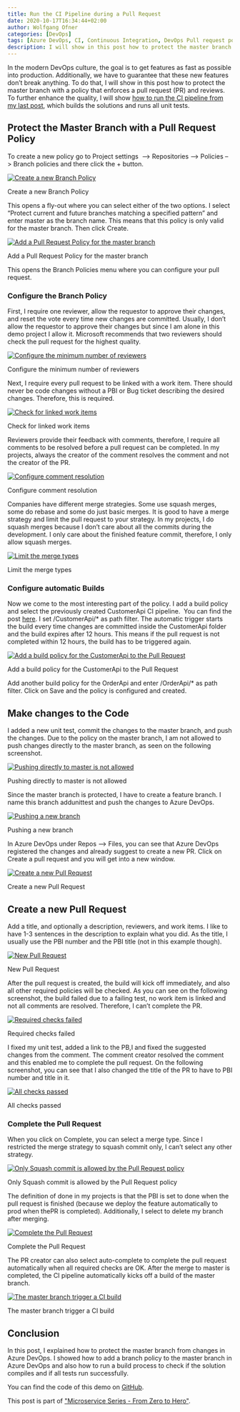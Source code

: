 ```yaml
---
title: Run the CI Pipeline during a Pull Request
date: 2020-10-17T16:34:44+02:00
author: Wolfgang Ofner
categories: [DevOps]
tags: [Azure DevOps, CI, Continuous Integration, DevOps Pull request policy]
description: I will show in this post how to protect the master branch with a policy that enforces a pull request, reviews and run a CI pipeline.
---
```

In the modern DevOps culture, the goal is to get features as fast as possible into production. Additionally, we have to guarantee that these new features don&#8217;t break anything. To do that, I will show in this post how to protect the master branch with a policy that enforces a pull request (PR) and reviews. To further enhance the quality, I will show <a href="/run-the-ci-pipeline-during-pull-request" target="_blank" rel="noopener noreferrer">how to run the CI pipeline from my last post</a>, which builds the solutions and runs all unit tests.

## Protect the Master Branch with a Pull Request Policy

To create a new policy go to Project settings  &#8211;> Repositories &#8211;> Policies &#8211;> Branch policies and there click the + button.

<div class="col-12 col-sm-10 aligncenter">
  <a href="/assets/img/posts/2020/08/Create-a-new-Branch-Policy.jpg"><img loading="lazy" src="/assets/img/posts/2020/08/Create-a-new-Branch-Policy.jpg" alt="Create a new Branch Policy" /></a>
  
  <p>
    Create a new Branch Policy
  </p>
</div>

This opens a fly-out where you can select either of the two options. I select &#8220;Protect current and future branches matching a specified pattern&#8221; and enter master as the branch name. This means that this policy is only valid for the master branch. Then click Create.

<div class="col-12 col-sm-10 aligncenter">
  <a href="/assets/img/posts/2020/08/Add-a-Pull-Request-Policy-for-the-master-branch.jpg"><img loading="lazy" src="/assets/img/posts/2020/08/Add-a-Pull-Request-Policy-for-the-master-branch.jpg" alt="Add a Pull Request Policy for the master branch" /></a>
  
  <p>
    Add a Pull Request Policy for the master branch
  </p>
</div>

This opens the Branch Policies menu where you can configure your pull request.

### Configure the Branch Policy

First, I require one reviewer, allow the requestor to approve their changes, and reset the vote every time new changes are committed. Usually, I don&#8217;t allow the requestor to approve their changes but since I am alone in this demo project I allow it. Microsoft recommends that two reviewers should check the pull request for the highest quality.

<div class="col-12 col-sm-10 aligncenter">
  <a href="/assets/img/posts/2020/08/Configure-the-minimum-number-of-reviewers.jpg"><img loading="lazy" src="/assets/img/posts/2020/08/Configure-the-minimum-number-of-reviewers.jpg" alt="Configure the minimum number of reviewers" /></a>
  
  <p>
    Configure the minimum number of reviewers
  </p>
</div>

Next, I require every pull request to be linked with a work item. There should never be code changes without a PBI or Bug ticket describing the desired changes. Therefore, this is required.

<div class="col-12 col-sm-10 aligncenter">
  <a href="/assets/img/posts/2020/08/Check-for-linked-work-items.jpg"><img loading="lazy" src="/assets/img/posts/2020/08/Check-for-linked-work-items.jpg" alt="Check for linked work items" /></a>
  
  <p>
    Check for linked work items
  </p>
</div>

Reviewers provide their feedback with comments, therefore, I require all comments to be resolved before a pull request can be completed. In my projects, always the creator of the comment resolves the comment and not the creator of the PR.

<div class="col-12 col-sm-10 aligncenter">
  <a href="/assets/img/posts/2020/08/Configure-comment-resolution.jpg"><img loading="lazy" src="/assets/img/posts/2020/08/Configure-comment-resolution.jpg" alt="Configure comment resolution" /></a>
  
  <p>
    Configure comment resolution
  </p>
</div>

Companies have different merge strategies. Some use squash merges, some do rebase and some do just basic merges. It is good to have a merge strategy and limit the pull request to your strategy. In my projects, I do squash merges because I don&#8217;t care about all the commits during the development. I only care about the finished feature commit, therefore, I only allow squash merges.

<div class="col-12 col-sm-10 aligncenter">
  <a href="/assets/img/posts/2020/08/Limit-the-merge-types.jpg"><img loading="lazy" src="/assets/img/posts/2020/08/Limit-the-merge-types.jpg" alt="Limit the merge types" /></a>
  
  <p>
    Limit the merge types
  </p>
</div>

### Configure automatic Builds

Now we come to the most interesting part of the policy. I add a build policy and select the previously created CustomerApi CI pipeline.  You can find the post <a href="/build-net-core-in-ci-pipeline-in-azure-devops" target="_blank" rel="noopener noreferrer">here</a>. I set /CustomerApi/* as path filter. The automatic trigger starts the build every time changes are committed inside the CustomerApi folder and the build expires after 12 hours. This means if the pull request is not completed within 12 hours, the build has to be triggered again.

<div class="col-12 col-sm-10 aligncenter">
  <a href="/assets/img/posts/2020/08/Add-a-build-policy-for-the-CustomerApi-to-the-Pull-Request.jpg"><img loading="lazy" src="/assets/img/posts/2020/08/Add-a-build-policy-for-the-CustomerApi-to-the-Pull-Request.jpg" alt="Add a build policy for the CustomerApi to the Pull Request" /></a>
  
  <p>
    Add a build policy for the CustomerApi to the Pull Request
  </p>
</div>

Add another build policy for the OrderApi and enter /OrderApi/* as path filter. Click on Save and the policy is configured and created.

## Make changes to the Code

I added a new unit test, commit the changes to the master branch, and push the changes. Due to the policy on the master branch, I am not allowed to push changes directly to the master branch, as seen on the following screenshot.

<div class="col-12 col-sm-10 aligncenter">
  <a href="/assets/img/posts/2020/08/Pushing-directly-to-master-is-not-allowed.jpg"><img loading="lazy" src="/assets/img/posts/2020/08/Pushing-directly-to-master-is-not-allowed.jpg" alt="Pushing directly to master is not allowed" /></a>
  
  <p>
    Pushing directly to master is not allowed
  </p>
</div>

Since the master branch is protected, I have to create a feature branch. I name this branch addunittest and push the changes to Azure DevOps.

<div class="col-12 col-sm-10 aligncenter">
  <a href="/assets/img/posts/2020/08/Pushing-a-new-branch.jpg"><img loading="lazy" src="/assets/img/posts/2020/08/Pushing-a-new-branch.jpg" alt="Pushing a new branch" /></a>
  
  <p>
    Pushing a new branch
  </p>
</div>

In Azure DevOps under Repos &#8211;> Files, you can see that Azure DevOps registered the changes and already suggest to create a new PR. Click on Create a pull request and you will get into a new window.

<div class="col-12 col-sm-10 aligncenter">
  <a href="/assets/img/posts/2020/08/Create-a-new-Pull-Request.jpg"><img loading="lazy" src="/assets/img/posts/2020/08/Create-a-new-Pull-Request.jpg" alt="Create a new Pull Request" /></a>
  
  <p>
    Create a new Pull Request
  </p>
</div>

## Create a new Pull Request

Add a title, and optionally a description, reviewers, and work items. I like to have 1-3 sentences in the description to explain what you did. As the title, I usually use the PBI number and the PBI title (not in this example though).

<div class="col-12 col-sm-10 aligncenter">
  <a href="/assets/img/posts/2020/08/New-Pull-Request.jpg"><img loading="lazy" src="/assets/img/posts/2020/08/New-Pull-Request.jpg" alt="New Pull Request" /></a>
  
  <p>
    New Pull Request
  </p>
</div>

After the pull request is created, the build will kick off immediately, and also all other required policies will be checked. As you can see on the following screenshot, the build failed due to a failing test, no work item is linked and not all comments are resolved. Therefore, I can&#8217;t complete the PR.

<div class="col-12 col-sm-10 aligncenter">
  <a href="/assets/img/posts/2020/08/Required-checks-failed.jpg"><img loading="lazy" src="/assets/img/posts/2020/08/Required-checks-failed.jpg" alt="Required checks failed" /></a>
  
  <p>
    Required checks failed
  </p>
</div>

I fixed my unit test, added a link to the PB,I and fixed the suggested changes from the comment. The comment creator resolved the comment and this enabled me to complete the pull request. On the following screenshot, you can see that I also changed the title of the PR to have to PBI number and title in it.

<div class="col-12 col-sm-10 aligncenter">
  <a href="/assets/img/posts/2020/08/All-checks-passed.jpg"><img loading="lazy" src="/assets/img/posts/2020/08/All-checks-passed.jpg" alt="All checks passed" /></a>
  
  <p>
    All checks passed
  </p>
</div>

### Complete the Pull Request

When you click on Complete, you can select a merge type. Since I restricted the merge strategy to squash commit only, I can&#8217;t select any other strategy.

<div class="col-12 col-sm-10 aligncenter">
  <a href="/assets/img/posts/2020/08/Only-Squash-commit-is-allowed-by-the-Pull-Request-policy.jpg"><img loading="lazy" src="/assets/img/posts/2020/08/Only-Squash-commit-is-allowed-by-the-Pull-Request-policy.jpg" alt="Only Squash commit is allowed by the Pull Request policy" /></a>
  
  <p>
    Only Squash commit is allowed by the Pull Request policy
  </p>
</div>

The definition of done in my projects is that the PBI is set to done when the pull request is finished (because we deploy the feature automatically to prod when thePR is completed). Additionally, I select to delete my branch after merging.

<div class="col-12 col-sm-10 aligncenter">
  <a href="/assets/img/posts/2020/08/Complete-the-Pull-Request.jpg"><img loading="lazy" src="/assets/img/posts/2020/08/Complete-the-Pull-Request.jpg" alt="Complete the Pull Request" /></a>
  
  <p>
    Complete the Pull Request
  </p>
</div>

The PR creator can also select auto-complete to complete the pull request automatically when all required checks are OK. After the merge to master is completed, the CI pipeline automatically kicks off a build of the master branch.

<div class="col-12 col-sm-10 aligncenter">
  <a href="/assets/img/posts/2020/08/The-master-branch-trigger-a-CI-build.jpg"><img loading="lazy" src="/assets/img/posts/2020/08/The-master-branch-trigger-a-CI-build.jpg" alt="The master branch trigger a CI build" /></a>
  
  <p>
    The master branch trigger a CI build
  </p>
</div>

## Conclusion

In this post, I explained how to protect the master branch from changes in Azure DevOps. I showed how to add a branch policy to the master branch in Azure DevOps and also how to run a build process to check if the solution compiles and if all tests run successfully.

You can find the code of this demo on <a href="https://github.com/WolfgangOfner/MicroserviceDemo" target="_blank" rel="noopener noreferrer">GitHub</a>.

This post is part of ["Microservice Series - From Zero to Hero"](/microservice-series-from-zero-to-hero).